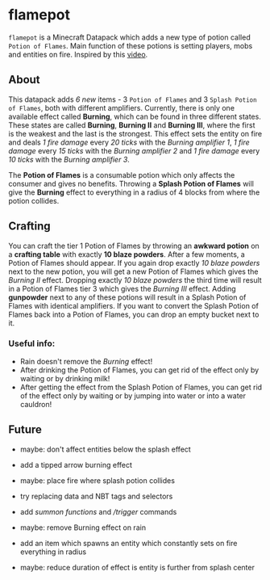 # flamepot

`flamepot` is a Minecraft Datapack which adds a new type of potion called `Potion of Flames`. Main function of these potions is setting players, mobs and entities on fire. Inspired by this [video](https://www.youtube.com/watch?v=vwoq296fI0k).

## About

This datapack adds *6 new* items - 3 `Potion of Flames` and 3 `Splash Potion of Flames`, both with different amplifiers. Currently, there is only one available effect called **Burning**, which can be found in three different states. These states are called **Burning**, **Burning II** and **Burning III**, where the first is the weakest and the last is the strongest. 
This effect sets the entity on fire and deals *1 fire damage* every *20 ticks* with the *Burning amplifier 1*, *1 fire damage* every *15 ticks* with the *Burning amplifier 2* and *1 fire damage* every *10 ticks* with the *Burning amplifier 3*.

The **Potion of Flames** is a consumable potion which only affects the consumer and gives no benefits. Throwing a **Splash Potion of Flames** will give the **Burning** effect to everything in a radius of 4 blocks from where the potion collides.

## Crafting

You can craft the tier 1 Potion of Flames by throwing an **awkward potion** on a **crafting table** with exactly **10 blaze powders**. After a few moments, a Potion of Flames should appear. If you again drop exactly *10 blaze powders* next to the new potion, you will get a new Potion of Flames which gives the *Burning II* effect. Dropping exactly *10 blaze powders* the third time will result in a Potion of Flames tier 3 which gives the *Burning III* effect. Adding **gunpowder** next to any of these potions will result in a Splash Potion of Flames with identical amplifiers. If you want to convert the Splash Potion of Flames back into a Potion of Flames, you can drop an empty bucket next to it.

### Useful info:

- Rain doesn't remove the *Burning* effect!
- After drinking the Potion of Flames, you can get rid of the effect only by waiting or by drinking milk!
- After getting the effect from the Splash Potion of Flames, you can get rid of the effect only by waiting or by jumping into water or into a water cauldron!

## Future

- maybe: don't affect entities below the splash effect

- add a tipped arrow burning effect

- maybe: place fire where splash potion collides

- try replacing data and NBT tags and selectors

- add *summon functions* and */trigger* commands

- maybe: remove Burning effect on rain

- add an item which spawns an entity which constantly sets on fire everything in radius

- maybe: reduce duration of effect is entity is further from splash center
